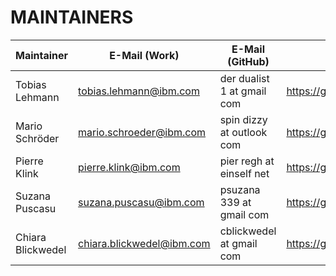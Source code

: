# MAINTAINERS

| Maintainer     | E-Mail (Work)           | E-Mail (GitHub)            | GitHub Profile                |
|----------------|-------------------------|----------------------------|-------------------------------|
| Tobias Lehmann | tobias.lehmann@ibm.com  | der dualist 1 at gmail com | https://github.com/derdualist |
| Mario Schröder | mario.schroeder@ibm.com | spin dizzy at outlook com  | https://github.com/mario-s    |
| Pierre Klink   | pierre.klink@ibm.com    | pier regh at einself net   | https://github.com/pklink     |
| Suzana Puscasu | suzana.puscasu@ibm.com  | psuzana 339 at gmail com   | https://github.com/suzanap    |
| Chiara Blickwedel | chiara.blickwedel@ibm.com | cblickwedel at gmail com | https://github.com/cblickwedel |